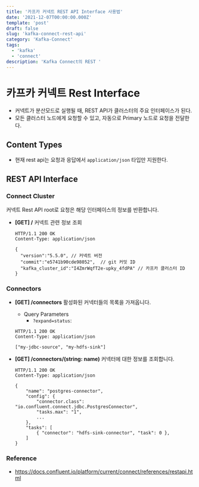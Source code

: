 ```yaml
---
title: '카프카 커넥트 REST API Interface 사용법'
date: '2021-12-07T00:00:00.000Z'
template: 'post'
draft: false
slug: 'kafka-connect-rest-api'
category: 'Kafka-Connect'
tags:
  - 'kafka'
  - 'connect'
description: 'Kafka Connect의 REST '
---
```


# 카프카 커넥트 Rest Interface

- 커넥트가 분산모드로 실행될 때, REST API가 클러스터의 주요 인터페이스가 된다.
- 모든 클러스터 노드에게 요청할 수 있고, 자동으로 Primary 노드로 요청을 전달한다.

## Content Types

- 현재 rest api는 요청과 응답에서 `application/json` 타입만 지원한다.

## REST API Interface

### Connect Cluster

커넥트 Rest API root로 요청은 해당 인터페이스의 정보를 반환합니다.

- **[GET] /**
  커넥트 관련 정보 조회

  ```
  HTTP/1.1 200 OK
  Content-Type: application/json

  {
    "version":"5.5.0", // 커넥트 버전
    "commit":"e5741b90cde98052",  // git 커밋 ID
    "kafka_cluster_id":"I4ZmrWqfT2e-upky_4fdPA" // 카프카 클러스터 ID
  }
  ```

### Connectors

- **[GET] /connectors**
  활성화된 커넥터들의 목록을 가져옵니다.

  - Query Parameters
    - `?expand=status`:

  ```http
  HTTP/1.1 200 OK
  Content-Type: application/json

  ["my-jdbc-source", "my-hdfs-sink"]
  ```

- **[GET] /connectors/(string: name)**
  커넥터에 대한 정보를 조회합니다.

  ```http
  HTTP/1.1 200 OK
  Content-Type: application/json

  {
      "name": "postgres-connector",
      "config": {
          "connector.class": "io.confluent.connect.jdbc.PostgresConnector",
          "tasks.max": "1",
          ...
      },
      "tasks": [
          { "connector": "hdfs-sink-connector", "task": 0 },
      ]
  }
  ```

### Reference

- https://docs.confluent.io/platform/current/connect/references/restapi.html
